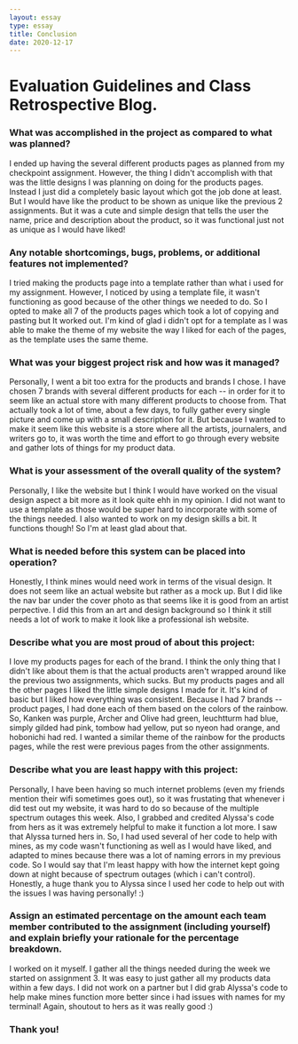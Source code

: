 ```yaml
---
layout: essay
type: essay
title: Conclusion
date: 2020-12-17
---
```

<h1>Evaluation Guidelines and Class Retrospective Blog.</h1>

<h3>What was accomplished in the project as compared to what was planned?</h3>
<p>I ended up having the several different products pages as planned from my checkpoint assignment. However, the thing I didn't accomplish with that was the little designs I was planning on doing for the products pages. Instead I just did a completely basic layout which got the job done at least. But I would have like the product to be shown as unique like the previous 2 assignments. But it was a cute and simple design that tells the user the name, price and description about the product, so it was functional just not as unique as I would have liked! </p>

<h3>Any notable shortcomings, bugs, problems, or additional features not implemented?</h3>
<p>I tried making the products page into a template rather than what i used for my assignment. However, I noticed by using a template file, it wasn't functioning as good because of the other things we needed to do. So I opted to make all 7 of the products pages which took a lot of copying and pasting but It worked out. I'm kind of glad i didn't opt for a template as I was able to make the theme of my website the way I liked for each of the pages, as the template uses the same theme.</p>
  
<h3>What was your biggest project risk and how was it managed?</h3>
<p>Personally, I went a bit too extra for the products and brands I chose. I have chosen 7 brands with several different products for each -- in order for it to seem like an actual store with many different products to choose from. That actually took a lot of time, about a few days, to fully gather every single picture and come up with a small description for it. But because I wanted to make it seem like this website is a store where all the artists, journalers, and writers go to, it was worth the time and effort to go through every website and gather lots of things for my product data.</p>

<h3>What is your assessment of the overall quality of the system?</h3>
<p>Personally, I like the website but I think I would have worked on the visual design aspect a bit more as it look quite ehh in my opinion. I did not want to use a template as those would be super hard to incorporate with some of the things needed. I also wanted to work on my design skills a bit. It functions though! So I'm at least glad about that.</p>

<h3>What is needed before this system can be placed into operation?</h3>
<p>Honestly, I think mines would need work in terms of the visual design. It does not seem like an actual website but rather as a mock up. But I did like the nav bar under the cover photo as that seems like it is good from an artist perpective. I did this from an art and design background so I think it still needs a lot of work to make it look like a professional ish website.</p>

<h3>Describe what you are most proud of about this project:</h3>
<p>I love my products pages for each of the brand. I think the only thing that I didn't like about them is that the actual products aren't wrapped around like the previous two assignments, which sucks. But my products pages and all the other pages I liked the little simple designs I made for it. It's kind of basic but I liked how everything was consistent. Because I had 7 brands -- product pages, I had done each of them based on the colors of the rainbow. So, Kanken was purple, Archer and Olive had green, leuchtturm had blue, simply gilded had pink, tombow had yellow, put so nyeon had orange, and hobonichi had red. I wanted a similar theme of the rainbow for the products pages, while the rest were previous pages from the other assignments. </p>

<h3>Describe what you are least happy with this project:</h3>
<p>Personally, I have been having so much internet problems (even my friends mention their wifi sometimes goes out), so it was frustating that whenever i did test out my website, it was hard to do so because of the multiple spectrum outages this week. Also, I grabbed and credited Alyssa's code from hers as it was extremely helpful to make it function a lot more. I saw that Alyssa turned hers in. So, I had used several of her code to help with mines, as my code wasn't functioning as well as I would have liked, and adapted to mines because there was a lot of naming errors in my previous code. So I would say that I'm least happy with how the internet kept going down at night because of spectrum outages (which i can't control). Honestly, a huge thank you to Alyssa since I used her code to help out with the issues I was having personally! :) </p>

<h3>Assign an estimated percentage on the amount each team member contributed to the assignment (including yourself) and explain briefly your rationale for the percentage breakdown.</h3>
<p> I worked on it myself. I gather all the things needed during the week we started on assignment 3. It was easy to just gather all my products data within a few days. I did not work on a partner but I did grab Alyssa's code to help make mines function more better since i had issues with names for my terminal! Again, shoutout to hers as it was really good :) <p>

<h3>Thank you! </h3>
